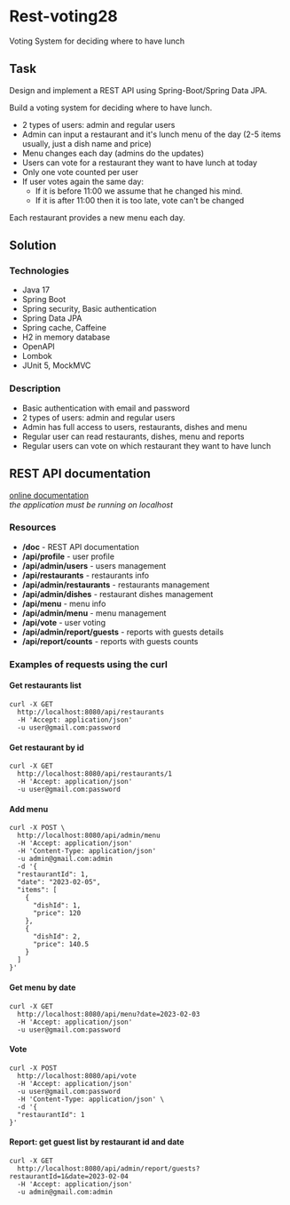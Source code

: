 # Rest-voting28
Voting System for deciding where to have lunch

## Task
Design and implement a REST API using Spring-Boot/Spring Data JPA.

Build a voting system for deciding where to have lunch.

* 2 types of users: admin and regular users
* Admin can input a restaurant and it's lunch menu of the day (2-5 items usually, just a dish name and price)
* Menu changes each day (admins do the updates)
* Users can vote for a restaurant they want to have lunch at today
* Only one vote counted per user
* If user votes again the same day:
    - If it is before 11:00 we assume that he changed his mind.
    - If it is after 11:00 then it is too late, vote can't be changed

Each restaurant provides a new menu each day.

## Solution

### Technologies
* Java 17
* Spring Boot
* Spring security, Basic authentication
* Spring Data JPA
* Spring cache, Caffeine
* H2 in memory database
* OpenAPI
* Lombok
* JUnit 5, MockMVC

### Description
* Basic authentication with email and password
* 2 types of users: admin and regular users
* Admin has full access to users, restaurants, dishes and menu
* Regular user can read restaurants, dishes, menu and reports
* Regular users can vote on which restaurant they want to have lunch

## REST API documentation
<a href="http://localhost:8080/doc">online documentation</a> 
<br> *the application must be running on localhost*

### Resources
* **/doc** - REST API documentation
* **/api/profile** - user profile
* **/api/admin/users** - users management
* **/api/restaurants** - restaurants info
* **/api/admin/restaurants** - restaurants management
* **/api/admin/dishes** - restaurant dishes management
* **/api/menu** - menu info
* **/api/admin/menu** - menu management
* **/api/vote** - user voting
* **/api/admin/report/guests** - reports with guests details
* **/api/report/counts** - reports with guests counts

### Examples of requests using the curl

#### Get restaurants list
```
curl -X GET
  http://localhost:8080/api/restaurants
  -H 'Accept: application/json'
  -u user@gmail.com:password
```
#### Get restaurant by id
```
curl -X GET
  http://localhost:8080/api/restaurants/1
  -H 'Accept: application/json'
  -u user@gmail.com:password
```
#### Add menu
```
curl -X POST \
  http://localhost:8080/api/admin/menu
  -H 'Accept: application/json'
  -H 'Content-Type: application/json'
  -u admin@gmail.com:admin
  -d '{
  "restaurantId": 1,
  "date": "2023-02-05",
  "items": [
    {
      "dishId": 1,
      "price": 120
    },
    {
      "dishId": 2,
      "price": 140.5
    }
  ]
}' 
```
#### Get menu by date
```
curl -X GET
  http://localhost:8080/api/menu?date=2023-02-03
  -H 'Accept: application/json'
  -u user@gmail.com:password
```
#### Vote
```
curl -X POST
  http://localhost:8080/api/vote
  -H 'Accept: application/json'
  -u user@gmail.com:password
  -H 'Content-Type: application/json' \
  -d '{
  "restaurantId": 1
}'
```
#### Report: get guest list by restaurant id and date
```
curl -X GET
  http://localhost:8080/api/admin/report/guests?restaurantId=1&date=2023-02-04
  -H 'Accept: application/json'
  -u admin@gmail.com:admin
```

